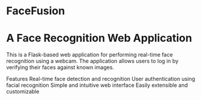 # FaceFusion
# A Face Recognition Web Application
This is a Flask-based web application for performing real-time face recognition using a webcam. The application allows users to log in by verifying their faces against known images.

Features
Real-time face detection and recognition
User authentication using facial recognition
Simple and intuitive web interface
Easily extensible and customizable
